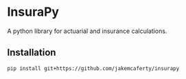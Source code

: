 # InsuraPy

A python library for actuarial and insurance calculations.

## Installation

`pip install git+https://github.com/jakemcaferty/insurapy`